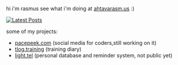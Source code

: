 hi i'm rasmus see what i'm doing at [ahtavarasm.us](https://ahtavarasm.us) :)

[![Latest Posts](https://pacepeek.ngrok.app/api/widget_svg/ahtavarasmus)](https://pacepeek.ngrok.app)


some of my projects:
- [pacepeek.com](https://pacepeek.com) (social media for coders,still working on it)
- [tlog.training](https://tlog.training) (training diary)
- [light.tel](https://light.tel) (personal database and reminder system, not public yet)

